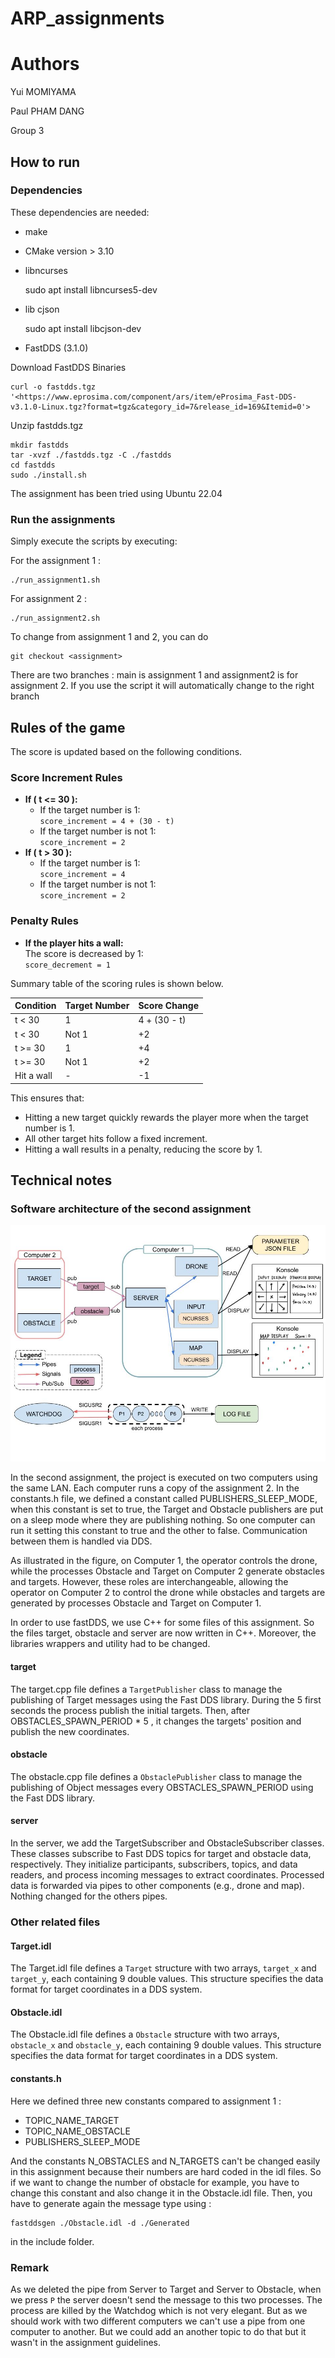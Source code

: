 # ARP_assignments

# Authors

Yui MOMIYAMA

Paul PHAM DANG

Group 3

## How to run

### Dependencies

These dependencies are needed:

- make
- CMake version > 3.10
- libncurses

    sudo apt install libncurses5-dev

- lib cjson

    sudo apt install libcjson-dev

- FastDDS (3.1.0)

Download FastDDS Binaries

    curl -o fastdds.tgz '<https://www.eprosima.com/component/ars/item/eProsima_Fast-DDS-v3.1.0-Linux.tgz?format=tgz&category_id=7&release_id=169&Itemid=0'>

Unzip fastdds.tgz

    mkdir fastdds
    tar -xvzf ./fastdds.tgz -C ./fastdds
    cd fastdds
    sudo ./install.sh

The assignment has been tried using Ubuntu 22.04

### Run the assignments

Simply execute the scripts by executing:

For the assignment 1 :

    ./run_assignment1.sh

For assignment 2 :

    ./run_assignment2.sh

To change from assignment 1 and 2, you can do

    git checkout <assignment>

There are two branches :
main is assignment 1 and assignment2 is for assignment 2.
If you use the script it will automatically change to the right branch

## Rules of the game

The score is updated based on the following conditions.

### Score Increment Rules

- **If \( t <= 30 \):**
  - If the target number is 1:  
    `score_increment = 4 + (30 - t)`
  - If the target number is not 1:  
    `score_increment = 2`
- **If \( t > 30 \):**
  - If the target number is 1:  
    `score_increment = 4`
  - If the target number is not 1:  
    `score_increment = 2`

### Penalty Rules

- **If the player hits a wall:**  
  The score is decreased by 1:  
  `score_decrement = 1`

Summary table of the scoring rules is shown below.

| Condition        | Target Number | Score Change         |
|------------------|---------------|----------------------|
|  t < 30      | 1             | 4 + (30 - t)   |
|  t < 30      | Not 1         | +2       |
|  t >= 30  | 1             | +4              |
|  t >= 30  | Not 1         | +2              |
| Hit a wall       | -             | -1              |

This ensures that:

- Hitting a new target quickly rewards the player more when the target number is 1.
- All other target hits follow a fixed increment.
- Hitting a wall results in a penalty, reducing the score by 1.

## Technical notes

### Software architecture of the second assignment

![plot](/docs/architecture2.jpg)

In the second assignment, the project is executed on two computers using the same LAN. Each computer runs a copy of the assignment 2. In the constants.h file, we defined a constant called PUBLISHERS_SLEEP_MODE, when this constant is set to true, the Target and Obstacle publishers are put on a sleep mode where they are publishing nothing. So one computer can run it setting this constant to true and the other to false.
Communication between them is handled via DDS.

As illustrated in the figure, on Computer 1, the operator controls the drone, while the processes Obstacle and Target on Computer 2 generate obstacles and targets.
However, these roles are interchangeable, allowing the operator on Computer 2 to control the drone while obstacles and targets are generated by processes Obstacle and Target on Computer 1.

In order to use fastDDS, we use C++ for some files of this assignment. So the files target, obstacle and server are now written in C++. Moreover, the libraries wrappers and utility had to be changed.

#### target

The target.cpp file defines a `TargetPublisher` class to manage the publishing of Target messages using the Fast DDS library. During the 5 first seconds the process publish the initial targets. Then, after OBSTACLES_SPAWN_PERIOD * 5 , it changes the targets' position and publish the new coordinates.

#### obstacle

The obstacle.cpp file defines a `ObstaclePublisher` class to manage the publishing of Object messages every OBSTACLES_SPAWN_PERIOD using the Fast DDS library.

#### server

In the server, we add the TargetSubscriber and ObstacleSubscriber classes. These classes subscribe to Fast DDS topics for target and obstacle data, respectively. They initialize participants, subscribers, topics, and data readers, and process incoming messages to extract coordinates. Processed data is forwarded via pipes to other components (e.g., drone and map). Nothing changed for the others pipes.

### Other related files

#### Target.idl

The Target.idl file defines a `Target` structure with two arrays, `target_x` and `target_y`, each containing 9 double values. This structure specifies the data format for target coordinates in a DDS system.

#### Obstacle.idl

The Obstacle.idl file defines a `Obstacle` structure with two arrays, `obstacle_x` and `obstacle_y`, each containing 9 double values. This structure specifies the data format for target coordinates in a DDS system.

#### constants.h

Here we defined three new constants compared to assignment 1 :

- TOPIC_NAME_TARGET
- TOPIC_NAME_OBSTACLE
- PUBLISHERS_SLEEP_MODE

And the constants N_OBSTACLES and N_TARGETS can't be changed easily in this assignment because their numbers are hard coded in the idl files. So if we want to change the number of obstacle for example, you have to change this constant and also change it in the Obstacle.idl file. Then, you have to generate again the message type using :

    fastddsgen ./Obstacle.idl -d ./Generated

in the include folder.

### Remark

As we deleted the pipe from Server to Target and Server to Obstacle, when we press `P` the server doesn't send the message to this two processes. The process are killed by the Watchdog which is not very elegant. But as we should work with two different computers we can't use a pipe from one computer to another. But we could add an another topic to do that but it wasn't in the assignment guidelines.
